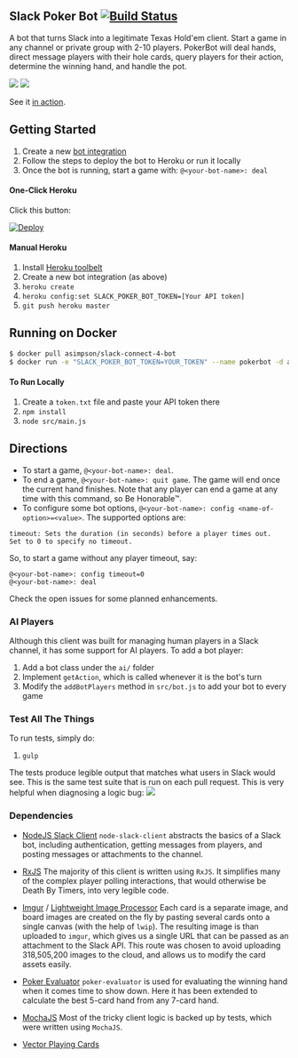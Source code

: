 ## Slack Poker Bot [![Build Status](https://travis-ci.org/CharlieHess/slack-poker-bot.png)](https://travis-ci.org/CharlieHess/slack-poker-bot)

A bot that turns Slack into a legitimate Texas Hold'em client. Start a game in any channel or private group with 2-10 players. PokerBot will deal hands, direct message players with their hole cards, query players for their action, determine the winning hand, and handle the pot.

![](https://s3.amazonaws.com/f.cl.ly/items/3w3k222T0A1o2e0d033Q/Image%202015-09-01%20at%2011.41.33%20PM.png)
![](https://s3.amazonaws.com/f.cl.ly/items/2a073W0Q1Y2N0O2U1i3p/Image%202015-09-01%20at%2011.39.28%20PM.png)

See it [in action](https://www.youtube.com/watch?v=Joku-PKUObE).

## Getting Started
1. Create a new [bot integration](https://my.slack.com/services/new/bot)
1. Follow the steps to deploy the bot to Heroku or run it locally
1. Once the bot is running, start a game with: `@<your-bot-name>: deal`

#### One-Click Heroku
Click this button:

[![Deploy](https://www.herokucdn.com/deploy/button.png)](https://heroku.com/deploy)

#### Manual Heroku
1. Install [Heroku toolbelt](https://devcenter.heroku.com/articles/getting-started-with-nodejs#set-up)
1. Create a new bot integration (as above)
1. `heroku create`
1. `heroku config:set SLACK_POKER_BOT_TOKEN=[Your API token]`
1. `git push heroku master`

## Running on Docker
```sh
$ docker pull asimpson/slack-connect-4-bot
$ docker run -e "SLACK_POKER_BOT_TOKEN=YOUR_TOKEN" --name pokerbot -d asimpson/slack-poker-bot
```

#### To Run Locally
1. Create a `token.txt` file and paste your API token there
1. `npm install`
1. `node src/main.js`

## Directions
* To start a game, `@<your-bot-name>: deal`.
* To end a game, `@<your-bot-name>: quit game`. The game will end once the current hand finishes.
Note that any player can end a game at any time with this command, so Be Honorable™.
* To configure some bot options, `@<your-bot-name>: config <name-of-option>=<value>`. The supported options are:
```
timeout: Sets the duration (in seconds) before a player times out.
Set to 0 to specify no timeout.
```
So, to start a game without any player timeout, say:
```
@<your-bot-name>: config timeout=0
@<your-bot-name>: deal
```

Check the open issues for some planned enhancements.

### AI Players
Although this client was built for managing human players in a Slack channel, it has some support for AI players. To add a bot player:

1. Add a bot class under the `ai/` folder
1. Implement `getAction`, which is called whenever it is the bot's turn
1. Modify the `addBotPlayers` method in `src/bot.js` to add your bot to every game

### Test All The Things
To run tests, simply do:

1. `gulp`

The tests produce legible output that matches what users in Slack would see. This is the same test suite that is run on each pull request. This is very helpful when diagnosing a logic bug:
![](https://s3.amazonaws.com/f.cl.ly/items/2L0Y2Y3d3g0i1x171n2V/Image%202015-09-08%20at%207.00.40%20PM.png)

### Dependencies
* [NodeJS Slack Client](https://github.com/slackhq/node-slack-client)
`node-slack-client` abstracts the basics of a Slack bot, including authentication, getting messages from players, and posting messages or attachments to the channel.

* [RxJS](https://github.com/Reactive-Extensions/RxJS)
The majority of this client is written using `RxJS`. It simplifies many of the complex player polling interactions, that would otherwise be Death By Timers, into very legible code.

* [Imgur](https://github.com/kaimallea/node-imgur) / [Lightweight Image Processor](https://github.com/EyalAr/lwip)
Each card is a separate image, and board images are created on the fly by pasting several cards onto a single canvas (with the help of  `lwip`). The resulting image is than uploaded to `imgur`, which gives us a single URL that can be passed as an attachment to the Slack API. This route was chosen to avoid uploading 318,505,200 images to the cloud, and allows us to modify the card assets easily.

* [Poker Evaluator](https://github.com/chenosaurus/poker-evaluator)
`poker-evaluator` is used for evaluating the winning hand when it comes time to show down. Here it has been extended to calculate the best 5-card hand from any 7-card hand.

* [MochaJS](http://mochajs.org/)
Most of the tricky client logic is backed up by tests, which were written using `MochaJS`.

* [Vector Playing Cards](https://code.google.com/p/vector-playing-cards/)
